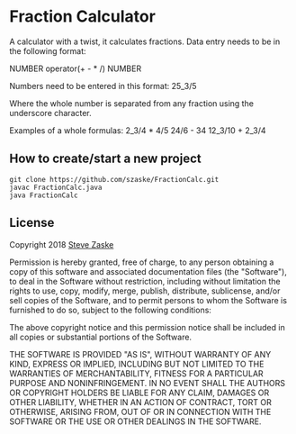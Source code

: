 # Fraction Calculator

A calculator with a twist, it calculates fractions.  Data entry needs to be in the following format:

NUMBER operator(+ - * /) NUMBER

Numbers need to be entered in this format:  25_3/5

Where the whole number is separated from any fraction using the underscore character.

Examples of a whole formulas: 
2_3/4 * 4/5
24/6 - 34
12_3/10 + 2_3/4
    
## How to create/start a new project

```
git clone https://github.com/szaske/FractionCalc.git
javac FractionCalc.java
java FractionCalc
```

## License

Copyright 2018 [Steve Zaske](https://github.com/szaske)

Permission is hereby granted, free of charge, to any person obtaining a copy of this software and associated documentation files (the "Software"), to deal in the Software without restriction, including without limitation the rights to use, copy, modify, merge, publish, distribute, sublicense, and/or sell copies of the Software, and to permit persons to whom the Software is furnished to do so, subject to the following conditions:

The above copyright notice and this permission notice shall be included in all copies or substantial portions of the Software.

THE SOFTWARE IS PROVIDED "AS IS", WITHOUT WARRANTY OF ANY KIND, EXPRESS OR IMPLIED, INCLUDING BUT NOT LIMITED TO THE WARRANTIES OF MERCHANTABILITY, FITNESS FOR A PARTICULAR PURPOSE AND NONINFRINGEMENT. IN NO EVENT SHALL THE AUTHORS OR COPYRIGHT HOLDERS BE LIABLE FOR ANY CLAIM, DAMAGES OR OTHER LIABILITY, WHETHER IN AN ACTION OF CONTRACT, TORT OR OTHERWISE, ARISING FROM, OUT OF OR IN CONNECTION WITH THE SOFTWARE OR THE USE OR OTHER DEALINGS IN THE SOFTWARE.